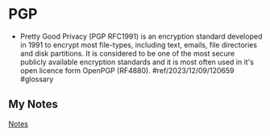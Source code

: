 # PGP
- Pretty Good Privacy (PGP RFC1991) is an encryption standard developed in 1991 to encrypt most file-types, including text, emails, file directories and disk partitions. It is considered to be one of the most secure publicly available encryption standards and it is most often used in it's open licence form OpenPGP (RF4880). #ref/2023/12/09/120659 #glossary 
## My Notes
[Notes](mynotes/pgp-notes.md)
